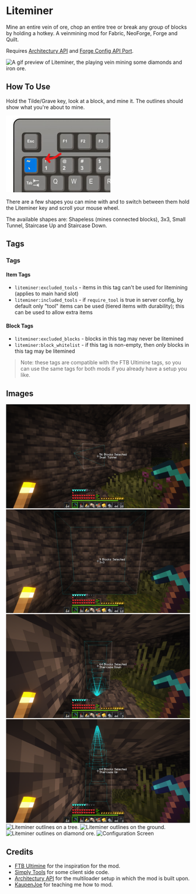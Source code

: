 # Liteminer

Mine an entire vein of ore, chop an entire tree or break any group of blocks by holding a hotkey. A veinmining mod for Fabric, NeoForge, Forge and Quilt.

Requires [Architectury API](https://modrinth.com/mod/architectury-api) and [Forge Config API Port](https://modrinth.com/mod/forge-config-api-port).



![A gif preview of Liteminer, the playing vein mining some diamonds and iron ore.](https://i.imgur.com/ftSpErY.gif)

## How To Use

Hold the Tilde/Grave key, look at a block, and mine it. The outlines should show what you're about to mine.

![Keybord Hotkey](https://raw.githubusercontent.com/iamkaf/modresources/refs/heads/main/pages/liteminer/screenshot5.png)

There are a few shapes you can mine with and to switch between them hold the Liteminer key and scroll your mouse wheel.

The available shapes are: Shapeless (mines connected blocks), 3x3, Small Tunnel, Staircase Up and Staircase Down.


## Tags



### Tags

#### Item Tags

* `liteminer:excluded_tools` - items in this tag can't be used for litemining (applies to main hand slot)
* `liteminer:included_tools` - if `require_tool` is true in server config, by default only "tool" items can be used (tiered items with durability); this can be used to allow extra items

#### Block Tags

* `liteminer:excluded_blocks` - blocks in this tag may never be litemined
* `liteminer:block_whitelist` - if this tag is non-empty, then _only_ blocks in this tag may be litemined

> Note: these tags are compatible with the FTB Ultimine tags, so you can use the same tags for both mods if you already have a setup you like.



## Images

![Mining Shapes](https://raw.githubusercontent.com/iamkaf/modresources/refs/heads/main/pages/liteminer/screenshot1.png)
![Mining Shapes](https://raw.githubusercontent.com/iamkaf/modresources/refs/heads/main/pages/liteminer/screenshot2.png)
![Mining Shapes](https://raw.githubusercontent.com/iamkaf/modresources/refs/heads/main/pages/liteminer/screenshot3.png)
![Mining Shapes](https://raw.githubusercontent.com/iamkaf/modresources/refs/heads/main/pages/liteminer/screenshot4.png)
![Liteminer outlines on a tree.](https://cdn.modrinth.com/data/cached_images/2b8d30774e17ff51cf5f2b257f6cb1970f826c3d_0.webp)
![Liteminer outlines on the ground.](https://cdn.modrinth.com/data/cached_images/079e3e003e55954eed51ede44aa3b92e50c2b1ae.png)
![Liteminer outlines on diamond ore.](https://cdn.modrinth.com/data/cached_images/22ac03f14cca7375d06cba76b54141e411e6ed62.png)
![Configuration Screen](https://cdn.modrinth.com/data/cached_images/0255cf113d51e9ebec132a6d0ce0f5fa9c595da5_0.webp)

## Credits

- [FTB Ultimine](https://www.curseforge.com/minecraft/mc-mods/ftb-ultimine-fabric) for the inspiration for the mod.
- [Simply Tools](https://modrinth.com/mod/simply-tools) for some client side code.
- [Architectury API](https://modrinth.com/mod/architectury-api) for the multiloader setup in which the mod is built upon.
- [KaupenJoe](https://www.youtube.com/@ModdingByKaupenjoe) for teaching me how to mod.

